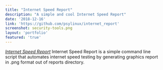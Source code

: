 ```yaml
---
title: "Internet Speed Report"
description: "A simple and cool Internet Speed Report"
date: '2018-12-16'
link: 'https://github.com/psylinux/internet_report'
screenshot: security-tools.png
layout: 'portfolio'
featured: 'true'
---
```


[_Internet Speed Report_](https://github.com/psylinux/internet_report) Internet Speed Report is a simple command line script that automates internet speed testing by generating graphics report in .png format out of reports directory.
